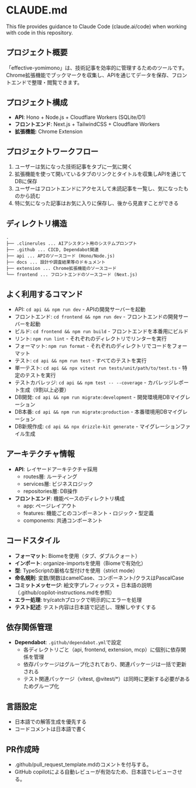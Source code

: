 # CLAUDE.md

This file provides guidance to Claude Code (claude.ai/code) when working with code in this repository.

## プロジェクト概要
「effective-yomimono」は、技術記事を効率的に管理するためのツールです。Chrome拡張機能でブックマークを収集し、APIを通じてデータを保存、フロントエンドで整理・閲覧できます。

## プロジェクト構成
- **API**: Hono + Node.js + Cloudflare Workers (SQLite/D1)
- **フロントエンド**: Next.js + TailwindCSS + Cloudflare Workers
- **拡張機能**: Chrome Extension

## プロジェクトワークフロー
1. ユーザーは気になった技術記事をタブに一気に開く
2. 拡張機能を使って開いているタブのリンクとタイトルを収集しAPIを通じてDBに保存
3. ユーザーはフロントエンドにアクセスして未読記事を一覧し、気になったものから読む
4. 特に気になった記事はお気に入りに保存し、後から見直すことができる

## ディレクトリ構造
```
.
├── .clinerules ... AIアシスタント用のシステムプロンプト
├── .github ... CICD, Dependabot関連
├── api ... APIのソースコード (Hono/Node.js)
├── docs ... 設計や調査結果等のドキュメント
├── extension ... Chrome拡張機能のソースコード
└── frontend ... フロントエンドのソースコード (Next.js)
```

## よく利用するコマンド
- API: `cd api && npm run dev` - APIの開発サーバーを起動
- フロントエンド: `cd frontend && npm run dev` - フロントエンドの開発サーバーを起動
- ビルド: `cd frontend && npm run build` - フロントエンドを本番用にビルド
- リント: `npm run lint` - それぞれのディレクトリでリンターを実行
- フォーマット: `npm run format` - それぞれのディレクトリでコードをフォーマット
- テスト: `cd api && npm run test` - すべてのテストを実行
- 単一テスト: `cd api && npx vitest run tests/unit/path/to/test.ts` - 特定のテストを実行
- テストカバレッジ: `cd api && npm test -- --coverage` - カバレッジレポート生成（9割以上必要）
- DB開発: `cd api && npm run migrate:development` - 開発環境用DBマイグレーション
- DB本番: `cd api && npm run migrate:production` - 本番環境用DBマイグレーション
- DB新規作成: `cd api && npx drizzle-kit generate` - マイグレーションファイル生成

## アーキテクチャ情報
- **API**: レイヤードアーキテクチャ採用
  - routes層: ルーティング
  - services層: ビジネスロジック
  - repositories層: DB操作
- **フロントエンド**: 機能ベースのディレクトリ構成
  - app: ページレイアウト
  - features: 機能ごとのコンポーネント・ロジック・型定義
  - components: 共通コンポーネント

## コードスタイル
- **フォーマット**: Biomeを使用（タブ、ダブルクォート）
- **インポート**: organize-importsを使用（Biomeで有効化）
- **型**: TypeScriptの厳格な型付けを使用（strict mode）
- **命名規則**: 変数/関数はcamelCase、コンポーネント/クラスはPascalCase
- **コミットメッセージ**: 絵文字プレフィックス + 日本語の説明（.github/copilot-instructions.mdを参照）
- **エラー処理**: try/catchブロックで明示的にエラーを処理
- **テスト記述**: テスト内容は日本語で記述し、理解しやすくする

## 依存関係管理
- **Dependabot**: `.github/dependabot.yml`で設定
  - 各ディレクトリごと（api, frontend, extension, mcp）に個別に依存関係を管理
  - 依存パッケージはグループ化されており、関連パッケージは一括で更新される
  - テスト関連パッケージ（vitest, @vitest/*）は同時に更新する必要があるためグループ化

## 言語設定
- 日本語での解答生成を優先する
- コードコメントは日本語で書く

## PR作成時
- .github/pull_request_template.mdのコメントを付与する。
- GitHub copilotによる自動レビューが有効なため、日本語でレビューさせる。